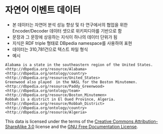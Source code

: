 자연어 이벤트 데이터
=============================

* 본 데이터는 자연어 분석 성능 향상 및 타 연구에서의 협업을 위한 Encoder/Decoder 데이터 셋으로 위키피디아를 기반으로 함
* 문장과 그 문장에 상응하는 지식이 하나의 데이터 단위가 됨
* 지식은 RDF triple 형태로 DBpedia namespace를 사용하여 표현
* 데이터는 310,781건으로 텍스트 파일 형식
* 예시
```
Alabama is a state in the southeastern region of the United States.    <http://dbpedia.org/resource/Alabama> <http://dbpedia.org/ontology/country> <http://dbpedia.org/resource/United_States>
Greenwood also played  in the NASL for the Boston Minutemen.        <http://dbpedia.org/resource/Paddy_Greenwood> <http://dbpedia.org/ontology/team> <http://dbpedia.org/resource/Boston_Minutemen>
Robbah is a district in El Oued Province, Algeria.  <http://dbpedia.org/resource/Robbah_District> <http://dbpedia.org/ontology/country> <http://dbpedia.org/resource/Algeria>
```




This data is licensed under the terms of the [Creative Commons Attribution-ShareAlike 3.0](https://en.wikipedia.org/wiki/Wikipedia:Text_of_Creative_Commons_Attribution-ShareAlike_3.0_Unported_License) license and the [GNU Free Documentation License](https://en.wikipedia.org/wiki/Wikipedia:Text_of_the_GNU_Free_Documentation_License).

